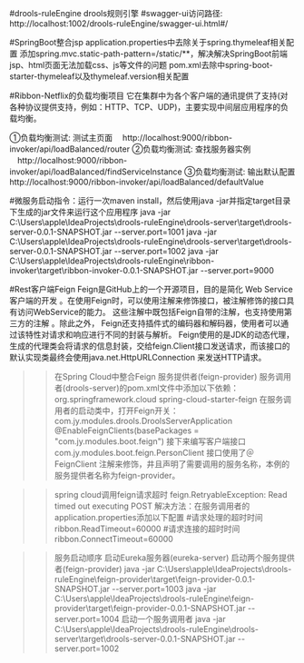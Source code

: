 #drools-ruleEngine
  drools规则引擎
#swagger-ui访问路径:
  http://localhost:1002/drools-ruleEngine/swagger-ui.html#/

#SpringBoot整合jsp
    application.properties中去除关于spring.thymeleaf相关配置
    添加spring.mvc.static-path-pattern=/static/**，解决解决SpringBoot前端jsp、html页面无法加载css、js等文件的问题
    pom.xml去除中spring-boot-starter-thymeleaf以及thymeleaf.version相关配置

#Ribbon-Netflix的负载均衡项目
  它在集群中为各个客户端的通讯提供了支持(对各种协议提供支持，例如：HTTP、TCP、UDP)，主要实现中间层应用程序的负载均衡。

  ①负载均衡测试: 测试主页面
  　http://localhost:9000/ribbon-invoker/api/loadBalanced/router
  ②负载均衡测试: 查找服务器实例
  　http://localhost:9000/ribbon-invoker/api/loadBalanced/findServiceInstance
  ③负载均衡测试: 输出默认配置
    http://localhost:9000/ribbon-invoker/api/loadBalanced/defaultValue

#微服务启动指令：运行一次maven install，然后使用java -jar并指定target目录下生成的jar文件来运行这个应用程序
  java -jar C:\Users\apple\IdeaProjects\drools-ruleEngine\drools-server\target\drools-server-0.0.1-SNAPSHOT.jar --server.port=1001
  java -jar C:\Users\apple\IdeaProjects\drools-ruleEngine\drools-server\target\drools-server-0.0.1-SNAPSHOT.jar --server.port=1002
  java -jar C:\Users\apple\IdeaProjects\drools-ruleEngine\ribbon-invoker\target\ribbon-invoker-0.0.1-SNAPSHOT.jar --server.port=9000

#Rest客户端Feign
   Feign是GitHub上的一个开源项目，目的是简化 Web Service客户端的开发 。在使用Feign时，可以使用注解来修饰接口，被注解修饰的接口具有访问WebService的能力。
   这些注解中既包括Feign自带的注解，也支持使用第三方的注解 。除此之外， Feign还支持插件式的编码器和解码器，使用者可以通过该特性对请求和响应进行不同的封装与解析。
   Feign使用的是JDK的动态代理，生成的代理类会将请求的信息封装，交给feign.Client接口发送请求，而该接口的默认实现类最终会使用java.net.HttpURLConnection 来发送HTTP请求。

 >> 在Spring Cloud中整合Feign
    服务提供者(feign-provider)
    服务调用者(drools-server)的pom.xml文件中添加以下依赖：
    <dependency>
         <groupId>org.springframework.cloud</groupId>
         <artifactId>spring-cloud-starter-feign</artifactId>
    </dependency>
    在服务调用者的启动类中，打开Feign开关：
    com.jy.modules.drools.DroolsServerApplication
    @EnableFeignClients(basePackages = "com.jy.modules.boot.feign")
    接下来编写客户端接口
    com.jy.modules.boot.feign.PersonClient
    接口使用了＠FeignClient 注解来修饰，井且声明了需要调用的服务名称，本例的服务提供者名称为feign-provider。

  >> spring cloud调用feign请求超时 feign.RetryableException: Read timed out executing POST
    解决方法：在服务调用者的application.properties添加以下配置
    #请求处理的超时时间
    ribbon.ReadTimeout=60000
    #请求连接的超时时间
    ribbon.ConnectTimeout=60000

   >> 服务启动顺序
    启动Eureka服务器(eureka-server)
    启动两个服务提供者(feign-provider)
    java -jar C:\Users\apple\IdeaProjects\drools-ruleEngine\feign-provider\target\feign-provider-0.0.1-SNAPSHOT.jar --server.port=1003
    java -jar C:\Users\apple\IdeaProjects\drools-ruleEngine\feign-provider\target\feign-provider-0.0.1-SNAPSHOT.jar --server.port=1004
    启动一个服务调用者
    java -jar C:\Users\apple\IdeaProjects\drools-ruleEngine\drools-server\target\drools-server-0.0.1-SNAPSHOT.jar --server.port=1002